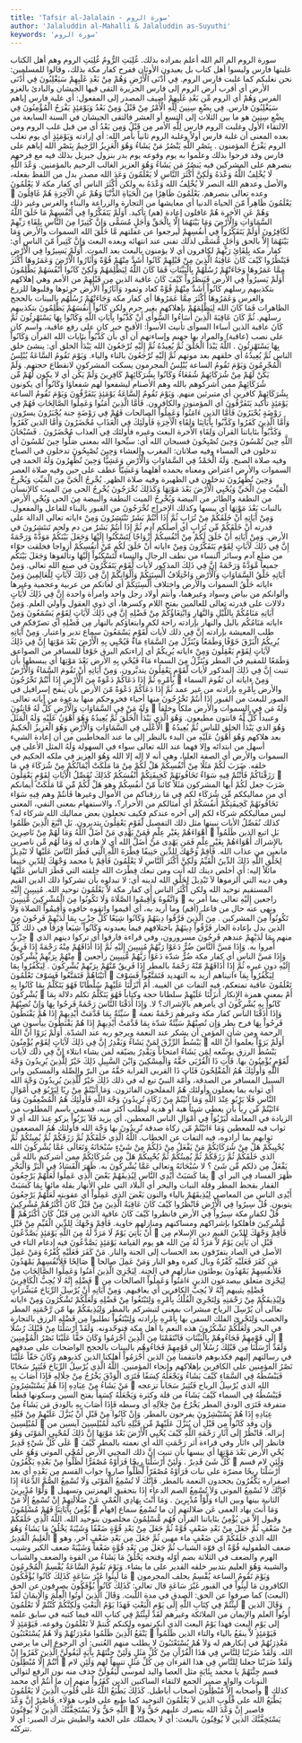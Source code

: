 ```yaml
---
title: 'Tafsir al-Jalalain - سورة الروم'
author: 'Jalaluddin al-Mahalli & Jalaluddin as-Suyuthi'
keywords: 'سورة الروم'
---
```


سورة الروم
الم
الم
الله أعلم بمراده بذلك.
غُلِبَتِ الرُّومُ
غُلِبَتِ الروم
وهم أهل الكتاب غلبتها فارس وليسوا أهل كتاب بل يعبدون الأوثان ففرح كفار مكة بذلك، وقالوا للمسلمين: نحن نغلبكم كما غلبت فارس الروم.
فِي أَدْنَى الْأَرْضِ وَهُمْ مِنْ بَعْدِ غَلَبِهِمْ سَيَغْلِبُونَ
فِي أَدْنَى الأرض
أي أقرب أرض الروم إلى فارس الجزيرة التقى فيها الجيشان والبادئ بالغزو الفرس
وَهُمْ
أي الروم
مِّن بَعْدِ غَلَبِهِمْ
أضيف المصدر إلى المفعول: أي غلبة فارس إياهم
سَيَغْلِبُونَ
فارس.
فِي بِضْعِ سِنِينَ لِلَّهِ الْأَمْرُ مِنْ قَبْلُ وَمِنْ بَعْدُ وَيَوْمَئِذٍ يَفْرَحُ الْمُؤْمِنُونَ
فِي بِضْعِ سِنِينَ
هو ما بين الثلاث إلى التسع أو العشر فالتقى الجيشان في السنة السابعة من الالتقاء الأول وغلبت الروم فارس
لِلَّهِ الأمر مِن قَبْلُ وَمِن بَعْدُ
أي من قبل غلب الروم ومن بعده المعنى أن غلبة فارس أولاً وغلبة الروم ثانياً بأمر الله: أي إرادته
وَيَوْمَئِذٍ
أي يوم تغلب الروم
يَفْرَحُ المؤمنون
.
بِنَصْرِ اللَّهِ يَنْصُرُ مَنْ يَشَاءُ وَهُوَ الْعَزِيزُ الرَّحِيمُ
بِنَصْرِ الله
إياهم على فارس وقد فرحوا بذلك وعلموا به يوم وقوعه يوم بدر بنزول جبريل بذلك فيه مع فرحهم بنصرهم على المشركين فيه
يَنصُرُ مَن يَشَاءُ وَهُوَ العزيز
الغالب
الرحيم
بالمؤمنين.
وَعْدَ اللَّهِ لَا يُخْلِفُ اللَّهُ وَعْدَهُ وَلَكِنَّ أَكْثَرَ النَّاسِ لَا يَعْلَمُونَ
وَعَدَ الله
مصدر بدل من اللفظ بفعله، والأصل وعدهم الله النصر
لاَ يُخْلِفُ الله وَعْدَهُ
به
ولكن أَكْثَرَ الناس
أي كفار مكة
لا يَعْلَمُونَ

وعده تعالى بنصرهم.
يَعْلَمُونَ ظَاهِرًا مِنَ الْحَيَاةِ الدُّنْيَا وَهُمْ عَنِ الْآَخِرَةِ هُمْ غَافِلُونَ
يَعْلَمُونَ ظَاهِراً مّنَ الحياة الدنيا
أي معايشها من التجارة والزراعة والبناء والغرس وغير ذلك
وَهُمْ عَنِ الأخرة هُمْ غافلون
إعادة (هم) تأكيد.
أَوَلَمْ يَتَفَكَّرُوا فِي أَنْفُسِهِمْ مَا خَلَقَ اللَّهُ السَّمَاوَاتِ وَالْأَرْضَ وَمَا بَيْنَهُمَا إِلَّا بِالْحَقِّ وَأَجَلٍ مُسَمًّى وَإِنَّ كَثِيرًا مِنَ النَّاسِ بِلِقَاءِ رَبِّهِمْ لَكَافِرُونَ
أَوَلَمْ يَتَفَكَّرُواْ فِي أَنفُسِهِمْ
ليرجعوا عن غفلتهم
مَّا خَلَقَ الله السموات والأرض وَمَا بَيْنَهُمَا إِلاَّ بالحق وَأَجَلٍ مُّسَمًّى
لذلك تفنى عند انتهائه وبعده البعث
وَإِنَّ كَثِيراً مّنَ الناس
أي: كفار مكة
بِلِقَاِئِ رَبّهِمْ لكافرون
أي لا يؤمنون بالبعث بعد الموت.
أَوَلَمْ يَسِيرُوا فِي الْأَرْضِ فَيَنْظُرُوا كَيْفَ كَانَ عَاقِبَةُ الَّذِينَ مِنْ قَبْلِهِمْ كَانُوا أَشَدَّ مِنْهُمْ قُوَّةً وَأَثَارُوا الْأَرْضَ وَعَمَرُوهَا أَكْثَرَ مِمَّا عَمَرُوهَا وَجَاءَتْهُمْ رُسُلُهُمْ بِالْبَيِّنَاتِ فَمَا كَانَ اللَّهُ لِيَظْلِمَهُمْ وَلَكِنْ كَانُوا أَنْفُسَهُمْ يَظْلِمُونَ
أَوَلَمْ يَسيرُواْ فِي الأرض فَيَنظُرُواْ كَيْفَ كَانَ عاقبة الذين مِن قَبْلِهِمْ
من الأمم وهي إهلاكهم بتكذيبهم رسلهم
كَانُواْ أَشَدَّ مِنْهُمْ قُوَّةً
كعاد وثمود
وَأَثَارُواْ الأرض
حرثوها وقلبوها للزرع والغرس
وَعَمَرُوهَا أَكْثَرَ مِمَّا عَمَرُوهَا
أي كفار مكة
وَجَاءَتْهُمْ رُسُلُهُم بالبينات
بالحجج الظاهرات
فَمَا كَانَ الله لِيَظْلِمَهُمْ
بإهلاكهم بغير جرم
ولكن كَانُواْ أَنفُسَهُمْ يَظْلِمُونَ
بتكذيبهم رسلهم.
ثُمَّ كَانَ عَاقِبَةَ الَّذِينَ أَسَاءُوا السُّوأَى أَنْ كَذَّبُوا بِآَيَاتِ اللَّهِ وَكَانُوا بِهَا يَسْتَهْزِئُونَ
ثُمَّ كَانَ عاقبة الذين أساءا السوأى
تأنيث الأسوأ: الأقبح خبر كان على رفع عاقبة، واسم كان على نصب (عاقبة) والمراد بها جهنم وإساءتهم
أن
أي بأن
كَذَّبُواْ بئايات الله
القرآن
وَكَانُواْ بِهَا يَسْتَهْزِئُونَ
.
اللَّهُ يَبْدَأُ الْخَلْقَ ثُمَّ يُعِيدُهُ ثُمَّ إِلَيْهِ تُرْجَعُونَ
الله يَبْدَأُ الخلق
أي: ينشئ خلق الناس
ثُمَّ يُعِيدُهُ
أي خلقهم بعد موتهم
ثُمَّ إِلَيْهِ تُرْجَعُونَ
بالتاء والياء.
وَيَوْمَ تَقُومُ السَّاعَةُ يُبْلِسُ الْمُجْرِمُونَ
وَيَوْمَ تَقُومُ الساعة يُبْلِسُ المجرمون
يسكت المشركون لانقطاع حجتهم.
وَلَمْ يَكُنْ لَهُمْ مِنْ شُرَكَائِهِمْ شُفَعَاءُ وَكَانُوا بِشُرَكَائِهِمْ كَافِرِينَ
وَلَمْ يَكُن
أي لا يكون
لَّهُمْ مِّن شُرَكَائِهِمْ
ممن أشركوهم بالله وهم الأصنام ليشفعوا لهم
شفعاؤا وَكَانُواْ
أي يكونون
بِشُرَكَائِهِمْ كافرين
أي متبرئين منهم.
وَيَوْمَ تَقُومُ السَّاعَةُ يَوْمَئِذٍ يَتَفَرَّقُونَ
وَيَوْمَ تَقُومُ الساعة يَوْمَئِذٍ
تأكيد
يَتَفَرَّقُونَ
أي المؤمنون والكافرون.
فَأَمَّا الَّذِينَ آَمَنُوا وَعَمِلُوا الصَّالِحَاتِ فَهُمْ فِي رَوْضَةٍ يُحْبَرُونَ
فَأَمَّا الذين ءَامَنُواْ وَعَمِلُواْ الصالحات فَهُمْ فِي رَوْضَةٍ
جنة
يُحْبَرُونَ
يسرّون.
وَأَمَّا الَّذِينَ كَفَرُوا وَكَذَّبُوا بِآَيَاتِنَا وَلِقَاءِ الْآَخِرَةِ فَأُولَئِكَ فِي الْعَذَابِ مُحْضَرُونَ
وَأَمَّا الذين كَفَرُواْ وَكَذَّبُواْ بئاياتنا
القرآن
وَلِقَاءِ الأخرة
البعث وغيره
فأولئك فِي العذاب مُحْضَرُونَ
.
فَسُبْحَانَ اللَّهِ حِينَ تُمْسُونَ وَحِينَ تُصْبِحُونَ
فسبحان الله
أي: سبِّحوا الله بمعنى صَلُّوا
حِينَ تُمْسُونَ
أي تدخلون في المساء وفيه صلاتان: المغرب والعشاء
وَحِينَ تُصْبِحُونَ
تدخلون في الصباح وفيه صلاة الصبح.
وَلَهُ الْحَمْدُ فِي السَّمَاوَاتِ وَالْأَرْضِ وَعَشِيًّا وَحِينَ تُظْهِرُونَ
وَلَهُ الحمد فِي السموات والأرض
اعتراض ومعناه يحمده أهلهما
وَعَشِيّاً
عطف على حين وفيه صلاة العصر
وَحِينَ تُظْهِرُونَ
تدخلون في الظهيرة وفيه صلاة الظهر.
يُخْرِجُ الْحَيَّ مِنَ الْمَيِّتِ وَيُخْرِجُ الْمَيِّتَ مِنَ الْحَيِّ وَيُحْيِي الْأَرْضَ بَعْدَ مَوْتِهَا وَكَذَلِكَ تُخْرَجُونَ
يُخْرِجُ الحى مِنَ الميت
كالإِنسان من النطفة والطائر من البيضة
وَيُخْرِجُ الميت
النطفة والبيضة
مِنَ الحى وَيُحْىِ الأرض
بالنبات
بَعْدَ مَوْتِهَا
أي يبسها
وكذلك
الإِخراج
تُخْرَجُونَ
من القبور بالبناء للفاعل والمفعول.
وَمِنْ آَيَاتِهِ أَنْ خَلَقَكُمْ مِنْ تُرَابٍ ثُمَّ إِذَا أَنْتُمْ بَشَرٌ تَنْتَشِرُونَ
وَمِنْ ءاياته
تعالى الدالة على قدرته
أَنْ خَلَقَكُمْ مِّن تُرَابٍ
أي أصلكم آدم
ثُمَّ إِذَا أَنتُمْ بَشَرٌ
من دم ولحم
تَنتَشِرُونَ
في الأرض.
وَمِنْ آَيَاتِهِ أَنْ خَلَقَ لَكُمْ مِنْ أَنْفُسِكُمْ أَزْوَاجًا لِتَسْكُنُوا إِلَيْهَا وَجَعَلَ بَيْنَكُمْ مَوَدَّةً وَرَحْمَةً إِنَّ فِي ذَلِكَ لَآَيَاتٍ لِقَوْمٍ يَتَفَكَّرُونَ
وَمِنْ ءاياته أَنْ خَلَقَ لَكُم مّنْ أَنفُسِكُمْ أزواجا
فخلقت حوّاء من ضلع آدم وسائر النساء من نطف الرجال والنساء
لّتَسْكُنُواْ إِلَيْهَا
وتألفوها
وَجَعَلَ بَيْنَكُم
جميعاً
مَّوَدَّةً وَرَحْمَةً إِنَّ فِي ذَلِكَ
المذكور
لأيات لِّقَوْمٍ يَتَفَكَّرُونَ
في صنع الله تعالى.
وَمِنْ آَيَاتِهِ خَلْقُ السَّمَاوَاتِ وَالْأَرْضِ وَاخْتِلَافُ أَلْسِنَتِكُمْ وَأَلْوَانِكُمْ إِنَّ فِي ذَلِكَ لَآَيَاتٍ لِلْعَالِمِينَ
وَمِنْ ءاياته خَلْقُ السموات والأرض واختلاف أَلْسِنَتِكُمْ
أي لغاتكم من عربية وعجمية وغيرها
وألوانكم
من بياض وسواد وغيرهما، وأنتم أولاد رجل واحد وامرأة واحدة
إِنَّ فِي ذَلِكَ لأَيَاتٍ
دلالات على قدرته تعالى
للعالمين
بفتح اللام وكسرها، أي ذوي العقول وأولي العلم.
وَمِنْ آَيَاتِهِ مَنَامُكُمْ بِاللَّيْلِ وَالنَّهَارِ وَابْتِغَاؤُكُمْ مِنْ فَضْلِهِ إِنَّ فِي ذَلِكَ لَآَيَاتٍ لِقَوْمٍ يَسْمَعُونَ
وَمِنْ ءاياته مَنَامُكُم باليل والنهار
بإرادته راحة لكم
وابتغاؤكم
بالنهار
مِن فَضْلِهِ
أي تصرّفكم في طلب المعيشة بإرادته
إِنَّ فِي ذلك لأيات لِّقَوْمٍ يَسْمَعُونَ
سماع تدبر واعتبار.
وَمِنْ آَيَاتِهِ يُرِيكُمُ الْبَرْقَ خَوْفًا وَطَمَعًا وَيُنَزِّلُ مِنَ السَّمَاءِ مَاءً فَيُحْيِي بِهِ الْأَرْضَ بَعْدَ مَوْتِهَا إِنَّ فِي ذَلِكَ لَآَيَاتٍ لِقَوْمٍ يَعْقِلُونَ
وَمِنْ ءاياته يُرِيكُمُ
أي إراءتكم
البرق خَوْفاً
للمسافر من الصواعق
وَطَمَعًا
للمقيم في المطر
وَيُنَزِّلُ مِنَ السماء مَاءً فَيُحْىِ بِهِ الأرض بَعْدَ مَوْتِهَا
أي يبسطها بأن تنبت
إِنَّ فِي ذَلِكَ
المذكور
لأيات لّقَوْمٍ يَعْقِلُونَ
يتدبَّرون.
وَمِنْ آَيَاتِهِ أَنْ تَقُومَ السَّمَاءُ وَالْأَرْضُ بِأَمْرِهِ ثُمَّ إِذَا دَعَاكُمْ دَعْوَةً مِنَ الْأَرْضِ إِذَا أَنْتُمْ تَخْرُجُونَ

وَمِنْ ءاياته أَن تَقُومَ السماء والأرض بِأَمْرِهِ
بإرادته من غير عمد
ثُمَّ إِذَا دَعَاكُمْ دَعْوَةً مّنَ الأرض
بأن ينفخ إسرافيل في الصور للبعث من القبور
إِذَا أَنتُمْ تَخْرُجُونَ
منها أحياء فخروجكم منها بدعوة من آياته تعالى.
وَلَهُ مَنْ فِي السَّمَاوَاتِ وَالْأَرْضِ كُلٌّ لَهُ قَانِتُونَ

وَلَهُ مَن فِي السموات والأرض
ملكاً وخلقاً وعبيداً
كُلٌّ لَّهُ قانتون
مطيعون.
وَهُوَ الَّذِي يَبْدَأُ الْخَلْقَ ثُمَّ يُعِيدُهُ وَهُوَ أَهْوَنُ عَلَيْهِ وَلَهُ الْمَثَلُ الْأَعْلَى فِي السَّمَاوَاتِ وَالْأَرْضِ وَهُوَ الْعَزِيزُ الْحَكِيمُ

وَهُوَ الذي يَبْدَأُ الخلق
للناس
ثُمَّ يُعِيدُهُ
بعد هلاكهم
وَهُوَ أَهْوَنُ عَلَيْهِ
من البدء بالنظر إلى ما عند المخاطبين من أن إعادة الشيء أسهل من ابتدائه وإلا فهما عند الله تعالى سواء في السهولة
وَلَهُ المثل الأعلى فِي السموات والأرض
أي الصفة العليا، وهي أنه لا إله إلا الله
وَهُوَ العزيز
في ملكه
الحكيم
في خلقه.
ضَرَبَ لَكُمْ مَثَلًا مِنْ أَنْفُسِكُمْ هَلْ لَكُمْ مِنْ مَا مَلَكَتْ أَيْمَانُكُمْ مِنْ شُرَكَاءَ فِي مَا رَزَقْنَاكُمْ فَأَنْتُمْ فِيهِ سَوَاءٌ تَخَافُونَهُمْ كَخِيفَتِكُمْ أَنْفُسَكُمْ كَذَلِكَ نُفَصِّلُ الْآَيَاتِ لِقَوْمٍ يَعْقِلُونَ

ضَرَبَ
جعل
لَكُمْ
أيها المشركون
مَثَلاً
كائناً
مّنْ أَنفُسِكُمْ
وهو
هَلْ لَّكُمْ مِّن مَّا مَلَكَتْ أيمانكم
أي من مماليككم
مِّن شُرَكَاء
لكم
فِي مَا رزقناكم
من الأموال وغيرها
فَأَنتُمْ
وهم
فِيهِ سَوَاء تَخَافُونَهُمْ كَخِيفَتِكُمْ أَنفُسَكُمْ
أي أمثالكم من الأحرار؟، والاستفهام بمعنى النفي، المعنى ليس مماليككم شركاء لكم إلى آخره عندكم فكيف تجعلون بعض مماليك الله شركاء له؟
كذلك نُفَصِّلُ الأيات
نبينها مثل ذلك التفصيل
لّقَوْمٍ يَعْقِلُونَ
يتدبرون.
بَلِ اتَّبَعَ الَّذِينَ ظَلَمُوا أَهْوَاءَهُمْ بِغَيْرِ عِلْمٍ فَمَنْ يَهْدِي مَنْ أَضَلَّ اللَّهُ وَمَا لَهُمْ مِنْ نَاصِرِينَ

بَلِ اتبع الذين ظَلَمُواْ
بالإِشراك
أَهْوَاءَهُمْ بِغَيْرِ عِلْمٍ فَمَن يَهْدِى مَنْ أَضَلَّ الله
أي لا هادي له
وَمَا لَهُم مِّن ناصرين
مانعين من عذاب الله.
فَأَقِمْ وَجْهَكَ لِلدِّينِ حَنِيفًا فِطْرَةَ اللَّهِ الَّتِي فَطَرَ النَّاسَ عَلَيْهَا لَا تَبْدِيلَ لِخَلْقِ اللَّهِ ذَلِكَ الدِّينُ الْقَيِّمُ وَلَكِنَّ أَكْثَرَ النَّاسِ لَا يَعْلَمُونَ
فَأَقِمْ
يا محمد
وَجْهَكَ لِلدّينِ حَنِيفاً
مائلاً إليه: أي أخلص دينك لله أنت ومن تبعك
فِطْرَتَ الله
خِلقته
التي فَطَرَ الناس عَلَيْهَا
وهي دينه التي ألزموها
لاَ تَبْدِيلَ لِخَلْقِ الله
لدينه أي: لا تبدلوه بأن تشركوا
ذلك الدين القيم
المستقيم توحيد الله
ولكن أَكْثَرَ الناس
أي كفار مكة
لاَّ يَعْلَمُونَ
توحيد الله.
مُنِيبِينَ إِلَيْهِ وَاتَّقُوهُ وَأَقِيمُوا الصَّلَاةَ وَلَا تَكُونُوا مِنَ الْمُشْرِكِينَ
مُّنِيبِينَ

راجعين
إِلَيْهِ
تعالى بما أمر به ونهى عنه حال من فاعلـ (أقم) وما أريد به، أي أقيموا
واتقوه
خافوه
وَأَقِيمُواْ الصلاة وَلاَ تَكُونُواْ مِنَ المشركين
.
مِنَ الَّذِينَ فَرَّقُوا دِينَهُمْ وَكَانُوا شِيَعًا كُلُّ حِزْبٍ بِمَا لَدَيْهِمْ فَرِحُونَ
مِنَ الذين
بدل بإعادة الجار
فَرَّقُواْ دِينَهُمْ
باختلافهم فيما يعبدونه
وَكَانُواْ شِيَعاً
فِرَقاً في ذلك
كُلُّ حِزْبٍ

منهم
بِمَا لَدَيْهِمْ
عندهم
فَرِحُونَ
مسرورون، وفي قراءة
فارقوا
أي تركوا دينهم الذي أُمروا به.
وَإِذَا مَسَّ النَّاسَ ضُرٌّ دَعَوْا رَبَّهُمْ مُنِيبِينَ إِلَيْهِ ثُمَّ إِذَا أَذَاقَهُمْ مِنْهُ رَحْمَةً إِذَا فَرِيقٌ مِنْهُمْ بِرَبِّهِمْ يُشْرِكُونَ

وَإِذَا مَسَّ الناس
أي كفار مكة
ضُرٌّ
شدّة
دَعَوْاْ رَبَّهُمْ مُّنِيبِينَ
راجعين
إِلَيْهِ
دون غيره
ثُمَّ إِذَا أَذَاقَهُمْ مّنْهُ رَحْمَةً
بالمطر
إِذَا فَرِيقٌ مّنْهُمْ بِرَبّهِمْ يُشْرِكُونَ
.
لِيَكْفُرُوا بِمَا آَتَيْنَاهُمْ فَتَمَتَّعُوا فَسَوْفَ تَعْلَمُونَ

لِيَكْفُرُواْ بِمَآ ءاتيناهم
أريد به التهديد
فَتَمَتَّعُواْ فَسَوْفَ تَعْلَمُونَ
عاقبة تمتعكم، فيه التفات عن الغيبة.
أَمْ أَنْزَلْنَا عَلَيْهِمْ سُلْطَانًا فَهُوَ يَتَكَلَّمُ بِمَا كَانُوا بِهِ يُشْرِكُونَ

أَمْ
بمعنى همزة الإِنكار
أَنزَلْنَا عَلَيْهِمْ سلطانا
حجة وكتاباً
فَهُوَ يَتَكَلَّمُ
تكلم دلالة
بِمَا كَانُواْ بِهِ يُشْرِكُونَ
أي يأمرهم بالإِشراك؟ لا.
وَإِذَا أَذَقْنَا النَّاسَ رَحْمَةً فَرِحُوا بِهَا وَإِنْ تُصِبْهُمْ سَيِّئَةٌ بِمَا قَدَّمَتْ أَيْدِيهِمْ إِذَا هُمْ يَقْنَطُونَ

وَإِذَا أَذَقْنَا الناس
كفار مكة وغيرهم
رَحْمَةً
نعمة
فَرِحُواْ بِهَا
فرح بطر
وَإِن تُصِبْهُمْ سَيِّئَةٌ
شدّة
بِمَا قَدَّمَتْ أَيْدِيهِمْ إِذَا هُمْ يَقْنَطُونَ
ييأسون من الرحمة ومن شأن المؤمن أن يشكر عند النعمة ويرجو ربه عند الشدّة.
أَوَلَمْ يَرَوْا أَنَّ اللَّهَ يَبْسُطُ الرِّزْقَ لِمَنْ يَشَاءُ وَيَقْدِرُ إِنَّ فِي ذَلِكَ لَآَيَاتٍ لِقَوْمٍ يُؤْمِنُونَ

أَوَلَمْ يَرَوْاْ
يعلموا
أَنَّ الله يَبْسُطُ الرزق
يوسِّعه
لِمَن يَشَاءُ
امتحاناً
وَيَقْدِرُ
يضيّقه لمن يشاء ابتلاء
إِنَّ فِي ذلك لأيات لّقَوْمٍ يُؤْمِنُونَ
بها.
فَآَتِ ذَا الْقُرْبَى حَقَّهُ وَالْمِسْكِينَ وَابْنَ السَّبِيلِ ذَلِكَ خَيْرٌ لِلَّذِينَ يُرِيدُونَ وَجْهَ اللَّهِ وَأُولَئِكَ هُمُ الْمُفْلِحُونَ
فَئَاتِ ذَا القربى
القرابة
حَقَّهُ
من البرّ والصِّلة
والمسكين وابن السبيل
المسافر من الصدقة، وأُمّة النبيّ تبع له في ذلك
ذَلِكَ خَيْرٌ لّلَّذِينَ يُرِيدُونَ وَجْهَ الله
أي ثوابه بما يعملون
وأولئك هُمُ المفلحون
الفائزون.
وَمَا آَتَيْتُمْ مِنْ رِبًا لِيَرْبُوَ فِي أَمْوَالِ النَّاسِ فَلَا يَرْبُو عِنْدَ اللَّهِ وَمَا آَتَيْتُمْ مِنْ زَكَاةٍ تُرِيدُونَ وَجْهَ اللَّهِ فَأُولَئِكَ هُمُ الْمُضْعِفُونَ
وَمَا ءَاتَيْتُمْ مِّن رِباً
بأن يعطي شيئاً هبة أو هدية ليطلب أكثر منه، فسمي باسم المطلوب من الزيادة في المعاملة
لّيَرْبُوَاْ فِي أَمْوَالِ الناس
المعطين، أي يزيد
فَلاَ يَرْبُواْ
يزكو
عِندَ الله
أي لا ثواب فيه للمعطين
وَمَا ءَاتَيْتُمْ مّن زكاة
صدقة
تُرِيدُونَ
بها
وَجْهَ الله فأولئك هُمُ المضعفون
ثوابهم بما أرادوه، فيه التفات عن الخطاب.
اللَّهُ الَّذِي خَلَقَكُمْ ثُمَّ رَزَقَكُمْ ثُمَّ يُمِيتُكُمْ ثُمَّ يُحْيِيكُمْ هَلْ مِنْ شُرَكَائِكُمْ مَنْ يَفْعَلُ مِنْ ذَلِكُمْ مِنْ شَيْءٍ سُبْحَانَهُ وَتَعَالَى عَمَّا يُشْرِكُونَ
الله الذي خَلَقَكُمْ ثُمَّ رَزَقَكُمْ ثُمَّ يُمِيتُكُمْ ثُمَّ يُحْيِيكُمْ هَلْ مِن شُرَكَائِكُمْ
ممن أشركتم بالله
مَّن يَفْعَلُ مِن ذلكم مِّن شَئ
؟ لا
سُبْحَانَهُ وتعالى عَمَّا يُشْرِكُونَ
به.
ظَهَرَ الْفَسَادُ فِي الْبَرِّ وَالْبَحْرِ بِمَا كَسَبَتْ أَيْدِي النَّاسِ لِيُذِيقَهُمْ بَعْضَ الَّذِي عَمِلُوا لَعَلَّهُمْ يَرْجِعُونَ

ظَهَرَ الفساد فِي البر
أي القفار بقحط المطر وقلة النبات
والبحر
أي البلاد التي على الأنهار بقلة مائها
بِمَا كَسَبَتْ أَيْدِى الناس
من المعاصي
لِيُذِيقَهُمْ
بالياء والنون
بَعْضَ الذي عَمِلُواْ
أي عقوبته
لَعَلَّهُمْ يَرْجِعُونَ
يتوبون.
قُلْ سِيرُوا فِي الْأَرْضِ فَانْظُرُوا كَيْفَ كَانَ عَاقِبَةُ الَّذِينَ مِنْ قَبْلُ كَانَ أَكْثَرُهُمْ مُشْرِكِينَ

قُلْ
لكفار مكة
سِيرُواْ فِي الأرض فانظروا كَيْفَ كَانَ عاقبة الذين مِن قَبْلُ كَانَ أَكْثَرُهُمْ مُّشْرِكِينَ
فأُهلكوا بإشراكهم ومساكنهم ومنازلهم خاوية.
فَأَقِمْ وَجْهَكَ لِلدِّينِ الْقَيِّمِ مِنْ قَبْلِ أَنْ يَأْتِيَ يَوْمٌ لَا مَرَدَّ لَهُ مِنَ اللَّهِ يَوْمَئِذٍ يَصَّدَّعُونَ

فَأَقِمْ وَجْهَكَ لِلدّينَ القيم
دين الإِسلام
مِن قَبْلِ أَن يَأْتِىَ يَوْمٌ لاَّ مَرَدَّ لَهُ مِنَ الله
هو يوم القيامة
يَوْمَئِذٍ يَصَّدَّعُونَ
فيه إدغام التاء في الأصل في الصاد يتفرّقون بعد الحساب إلى الجنة والنار.
مَنْ كَفَرَ فَعَلَيْهِ كُفْرُهُ وَمَنْ عَمِلَ صَالِحًا فَلِأَنْفُسِهِمْ يَمْهَدُونَ

مَن كَفَرَ فَعَلَيْهِ كُفْرُهُ
وبال كفره وهو النار
وَمَنْ عَمِلَ صالحا فَلأَنفُسِهِمْ يَمْهَدُونَ
يوطئون منازلهم في الجنة.
لِيَجْزِيَ الَّذِينَ آَمَنُوا وَعَمِلُوا الصَّالِحَاتِ مِنْ فَضْلِهِ إِنَّهُ لَا يُحِبُّ الْكَافِرِينَ

لِيَجْزِىَ
متعلق بيصدعون
الذين ءَامَنُواْ وَعَمِلُواْ الصالحات مِن فَضْلِهِ
يثيبهم
إِنَّهُ لاَ يُحِبُّ الكافرين
أي يعاقبهم.
وَمِنْ آَيَاتِهِ أَنْ يُرْسِلَ الرِّيَاحَ مُبَشِّرَاتٍ وَلِيُذِيقَكُمْ مِنْ رَحْمَتِهِ وَلِتَجْرِيَ الْفُلْكُ بِأَمْرِهِ وَلِتَبْتَغُوا مِنْ فَضْلِهِ وَلَعَلَّكُمْ تَشْكُرُونَ
وَمِنْ ءاياته
تعالى
أَن يُرْسِلَ الرياح مبشرات
بمعنى لتبشركم بالمطر
وَلِيُذِيقَكُمْ
بها
مّن رَّحْمَتِهِ
المطر والخصب
وَلِتَجْرِىَ الفلك
السفن بها
بِأَمْرِهِ
بإرادته
وَلِتَبْتَغُواْ
تطلبوا
مِن فَضْلِهِ
الرزق بالتجارة في البحر
وَلَعَلَّكُمْ تَشْكُرُونَ
هذه النعم يا أهل مكة فتوحّدونه.
وَلَقَدْ أَرْسَلْنَا مِنْ قَبْلِكَ رُسُلًا إِلَى قَوْمِهِمْ فَجَاءُوهُمْ بِالْبَيِّنَاتِ فَانْتَقَمْنَا مِنَ الَّذِينَ أَجْرَمُوا وَكَانَ حَقًّا عَلَيْنَا نَصْرُ الْمُؤْمِنِينَ

وَلَقَدْ أَرْسَلْنَا مِن قَبْلِكَ رُسُلاً إلى قَوْمِهِمْ فَجَاءُوهُم بالبينات
بالحجج الواضحات على صدقهم في رسالتهم إليهم فكذبوهم
فانتقمنا مِنَ الذين أَجْرَمُواْ
أهلكنا الذين كذبوهم
وَكَانَ حَقّاً عَلَيْنَا نَصْرُ المؤمنين
على الكافرين بإهلاكهم وإنجاء المؤمنين.
اللَّهُ الَّذِي يُرْسِلُ الرِّيَاحَ فَتُثِيرُ سَحَابًا فَيَبْسُطُهُ فِي السَّمَاءِ كَيْفَ يَشَاءُ وَيَجْعَلُهُ كِسَفًا فَتَرَى الْوَدْقَ يَخْرُجُ مِنْ خِلَالِهِ فَإِذَا أَصَابَ بِهِ مَنْ يَشَاءُ مِنْ عِبَادِهِ إِذَا هُمْ يَسْتَبْشِرُونَ

الله الذي يُرْسِلُ الرياح فَتُثِيرُ سَحَاباً
تزعجه
فَيَبْسُطُهُ فِي السماء كَيْفَ يَشَاءُ
من قلة وكثرة
وَيَجْعَلُهُ كِسَفاً
بفتح السين وسكونها قطعاً متفرقة
فَتَرَى الودق
المطر
يَخْرُجُ مِنْ خِلاَلِهِ
أي وسطه
فَإِذَا أَصَابَ بِهِ
بالودق
مَن يَشَاءُ مِنْ عِبَادِهِ إِذَا هُمْ يَسْتَبْشِرُونَ
يفرحون بالمطر.
وَإِنْ كَانُوا مِنْ قَبْلِ أَنْ يُنَزَّلَ عَلَيْهِمْ مِنْ قَبْلِهِ لَمُبْلِسِينَ

وَإِن
وقد
كَانُواْ مِن قَبْلِ أَن يُنَزَّلَ عَلَيْهِمْ مِّن قَبْلِهِ
تأكيد
لَمُبْلِسِينَ
آيسين من إنزاله.
فَانْظُرْ إِلَى آَثَارِ رَحْمَةِ اللَّهِ كَيْفَ يُحْيِي الْأَرْضَ بَعْدَ مَوْتِهَا إِنَّ ذَلِكَ لَمُحْيِي الْمَوْتَى وَهُوَ عَلَى كُلِّ شَيْءٍ قَدِيرٌ

فانظر إلى ءاثار
وفي قراءة أثر
رَحْمَتِ الله
أي نعمته بالمطر
كَيْفَ يُحْىِ الأرض بَعْدَ مَوْتِهَا
أي يبسها بأن تنبت
إِنَّ ذلك
المحيي الأرض
لَمُحْىِ الموتى وَهُوَ على كُلِّ شَئ قَدِيرٌ
.
وَلَئِنْ أَرْسَلْنَا رِيحًا فَرَأَوْهُ مُصْفَرًّا لَظَلُّوا مِنْ بَعْدِهِ يَكْفُرُونَ

وَلَئِنِ
لام قسم
أَرْسَلْنَا رِيحًا
مضرّة على نبات
فَرَأَوْهُ مُصْفَرّاً لَّظَلُّواْ
صاروا جواب القسم
مِن بَعْدِهِ
أي بعد اصفراره
يَكْفُرُونَ
يجحدون النعمة بالمطر.
فَإِنَّكَ لَا تُسْمِعُ الْمَوْتَى وَلَا تُسْمِعُ الصُّمَّ الدُّعَاءَ إِذَا وَلَّوْا مُدْبِرِينَ

فَإِنَّكَ لاَ تُسْمِعُ الموتى وَلاَ تُسْمِعُ الصم الدعاء إِذَا
بتحقيق الهمزتين وتسهيل الثانية بينها وبين الياء
وَلَّوْاْ مُدْبِرِينَ
.
وَمَا أَنْتَ بِهَادِي الْعُمْيِ عَنْ ضَلَالَتِهِمْ إِنْ تُسْمِعُ إِلَّا مَنْ يُؤْمِنُ بِآَيَاتِنَا فَهُمْ مُسْلِمُونَ

وَمَا أَنتَ بهاد العمى عَن ضلالتهم إِن
ما
تُسْمِعُ
سماع إفهام وقبول
إِلاَّ مَن يُؤْمِنُ بئاياتنا
القرآن
فَهُم مُّسْلِمُونَ
مخلصون بتوحيد الله.
اللَّهُ الَّذِي خَلَقَكُمْ مِنْ ضَعْفٍ ثُمَّ جَعَلَ مِنْ بَعْدِ ضَعْفٍ قُوَّةً ثُمَّ جَعَلَ مِنْ بَعْدِ قُوَّةٍ ضَعْفًا وَشَيْبَةً يَخْلُقُ مَا يَشَاءُ وَهُوَ الْعَلِيمُ الْقَدِيرُ

الله الذي خَلَقَكُمْ مّن ضَعْفٍ
ماء مهين
ثُمَّ جَعَلَ مِن بَعْدِ ضَعْفٍ
آخر، وهو ضعف الطفولية
قُوَّةً
أي قوّة الشباب
ثُمَّ جَعَلَ مِن بَعْدِ قُوَّةٍ ضَعْفاً وَشَيْبَةً
ضعف الكبر وشيب الهرم والضعف في الثلاثة بضم أوّله وفتحه
يَخْلُقُ مَا يَشَاءُ
من القوة والضعف والشباب والشيبة
وَهُوَ العليم
بتدبير خلقه
القدير
على ما يشاء.
وَيَوْمَ تَقُومُ السَّاعَةُ يُقْسِمُ الْمُجْرِمُونَ مَا لَبِثُوا غَيْرَ سَاعَةٍ كَذَلِكَ كَانُوا يُؤْفَكُونَ

وَيَوْمَ تَقُومُ الساعة يُقْسِمُ
يحلف
المجرمون
الكافرون
مَا لَبِثُواْ
في القبور
غَيْرَ سَاعَةٍ
قال تعالى:
كَذَلِكَ كَانُواْ يُؤْفَكُونَ
يصرفون عن الحق (البعث) كما صرفوا عن الحق: الصدق في مدة اللّبث.
وَقَالَ الَّذِينَ أُوتُوا الْعِلْمَ وَالْإِيمَانَ لَقَدْ لَبِثْتُمْ فِي كِتَابِ اللَّهِ إِلَى يَوْمِ الْبَعْثِ فَهَذَا يَوْمُ الْبَعْثِ وَلَكِنَّكُمْ كُنْتُمْ لَا تَعْلَمُونَ

وَقَالَ الذين أُوتُواْ العلم والإيمان
من الملائكة وغيرهم
لَقَدْ لَبِثْتُمْ فِي كتاب الله
فيما كتبه في سابق علمه
إلى يَوْمِ البعث فهذا يَوْمُ البعث
الذي أنكرتموه
ولكنكم كُنتمْ لاَ تَعْلَمُونَ
وقوعه.
فَيَوْمَئِذٍ لَا يَنْفَعُ الَّذِينَ ظَلَمُوا مَعْذِرَتُهُمْ وَلَا هُمْ يُسْتَعْتَبُونَ

فَيَوْمَئِذٍ لاَّ ينفَعُ
بالياء والتاء
الذين ظَلَمُواْ مَعْذِرَتُهُمْ
في إنكارهم له
وَلاَ هُمْ يُسْتَعْتَبُونَ
لا يطلب منهم العُتبى: أي الرجوع إلى ما يرضي الله.
وَلَقَدْ ضَرَبْنَا لِلنَّاسِ فِي هَذَا الْقُرْآَنِ مِنْ كُلِّ مَثَلٍ وَلَئِنْ جِئْتَهُمْ بِآَيَةٍ لَيَقُولَنَّ الَّذِينَ كَفَرُوا إِنْ أَنْتُمْ إِلَّا مُبْطِلُونَ

وَلَقَدْ ضَرَبْنَا
جعلنا
لِلنَّاسِ فِي هذا القرءان مِن كُلِّ مَثَلٍ
تنبيهاً لهم
وَلَئِنِ
لام قسم
جِئْتَهُمْ
يا محمد
بِئَايَةٍ
مثل العصا واليد لموسى
لَّيَقُولَنَّ
حذف منه نون الرفع لتوالي النونات والواو ضمير الجمع لالتقاء الساكنين
الذين كَفَرُواْ
منهم
إِن
ما
أَنتُمْ
أي محمد وأصحابه
إِلاَّ مُبْطِلُونَ
أصحاب أباطيل.
كَذَلِكَ يَطْبَعُ اللَّهُ عَلَى قُلُوبِ الَّذِينَ لَا يَعْلَمُونَ

كذلك يَطْبَعُ الله على قُلُوبِ الذين لاَ يَعْلَمُونَ
التوحيد كما طبع على قلوب هؤلاء.
فَاصْبِرْ إِنَّ وَعْدَ اللَّهِ حَقٌّ وَلَا يَسْتَخِفَّنَّكَ الَّذِينَ لَا يُوقِنُونَ

فاصبر إِنَّ وَعْدَ الله
بنصرك عليهم
حَقٌّ وَلاَ يَسْتَخِفَّنَّكَ الذين لاَ يُوقِنُونَ
بالبعث: أي لا يحملنّك على الخفة والطيش بترك الصبر: أي لا تتركنّه.